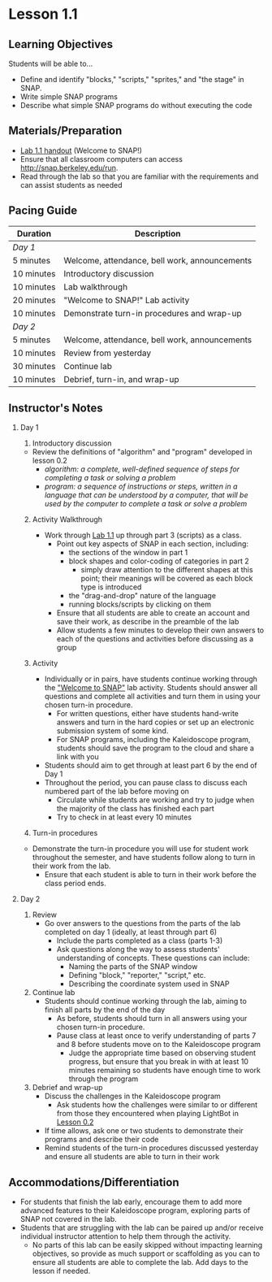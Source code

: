 <!--- REVISED -->
# Lesson 1.1

## Learning Objectives

Students will be able to...

* Define and identify "blocks," "scripts," "sprites," and "the stage" in SNAP.
* Write simple SNAP programs
* Describe what simple SNAP programs do without executing the code

## Materials/Preparation

* [Lab 1.1 handout](lab_11.md) (Welcome to SNAP!) 
* Ensure that all classroom computers can access http://snap.berkeley.edu/run.
* Read through the lab so that you are familiar with the requirements and can assist students as needed

## Pacing Guide

| Duration | Description |
| -- | -- |
|_Day 1_||
| 5 minutes | Welcome, attendance, bell work, announcements   |
|10 minutes| Introductory discussion |
|10 minutes| Lab walkthrough |
|20 minutes| "Welcome to SNAP!" Lab activity |
|10 minutes| Demonstrate turn-in procedures and wrap-up |
|_Day 2_||
| 5 minutes | Welcome, attendance, bell work, announcements   |
|10 minutes| Review from yesterday |
|30 minutes| Continue lab|
|10 minutes| Debrief, turn-in, and wrap-up|



## Instructor's Notes
1. Day 1
    1. Introductory discussion
      * Review the definitions of "algorithm" and "program" developed in lesson 0.2
          * _algorithm: a complete, well-defined sequence of steps for completing a task or solving a problem_
          * _program: a sequence of instructions or steps, written in a language that can be understood by a computer, that will be used by the computer to complete a task or solve a problem_
    
    2. Activity Walkthrough
        * Work through [Lab 1.1](lab_11.md) up through part 3 (scripts) as a class.
            * Point out key aspects of SNAP in each section, including:
                * the sections of the window in part 1
                * block shapes and color-coding of categories in part 2
                    * simply draw attention to the different shapes at this point; their meanings will be covered as each block type is introduced
                * the "drag-and-drop" nature of the language
                * running blocks/scripts by clicking on them
            * Ensure that all students are able to create an account and save their work, as describe in the preamble of the lab
            * Allow students a few minutes to develop their own answers to each of the questions and activities before discussing as a group
        
    2. Activity
        * Individually or in pairs, have students continue working through the ["Welcome to SNAP"](lab_11.md) lab activity. Students should answer all questions and complete all activities and turn them in using your chosen turn-in procedure.
            * For written questions, either have students hand-write answers and turn in the hard copies or set up an electronic submission system of some kind.
            * For SNAP programs, including the Kaleidoscope program, students should save the program to the cloud and share a link with you
        * Students should aim to get through at least part 6 by the end of Day 1
        * Throughout the period, you can pause class to discuss each numbered part of the lab before moving on
            * Circulate while students are working and try to judge when the majority of the class has finished each part
            * Try to check in at least every 10 minutes
    
    3. Turn-in procedures
      * Demonstrate the turn-in procedure you will use for student work throughout the semester, and have students follow along to turn in their work from the lab.
        * Ensure that each student is able to turn in their work before the class period ends.

2. Day 2
    1. Review
        * Go over answers to the questions from the parts of the lab completed on day 1 (ideally, at least through part 6)
            * Include the parts completed as a class (parts 1-3)
            * Ask questions along the way to assess students' understanding of concepts.  These questions can include:
                * Naming the parts of the SNAP window
                * Defining "block," "reporter," "script," etc.
                * Describing the coordinate system used in SNAP
    2. Continue lab
        * Students should continue working through the lab, aiming to finish all parts by the end of the day
            * As before, students should turn in all answers using your chosen turn-in procedure.
            * Pause class at least once to verify understanding of parts 7 and 8 before students move on to the Kaleidoscope program
                * Judge the appropriate time based on observing student progress, but ensure that you break in with at least 10 minutes remaining so students have enough time to work through the program
    3. Debrief and wrap-up
        * Discuss the challenges in the Kaleidoscope program
            * Ask students how the challenges were similar to or different from those they encountered when playing LightBot in [Lesson 0.2](lesson_02.md)
        * If time allows, ask one or two students to demonstrate their programs and describe their code
        * Remind students of the turn-in procedures discussed yesterday and ensure all students are able to turn in their work

## Accommodations/Differentiation

* For students that finish the lab early, encourage them to add more advanced features to their Kaleidoscope program, exploring parts of SNAP not covered in the lab.
* Students that are struggling with the lab can be paired up and/or receive individual instructor attention to help them through the activity.
    * No parts of this lab can be easily skipped without impacting learning objectives, so provide as much support or scaffolding as you can to ensure all students are able to complete the lab.  Add days to the lesson if needed.
